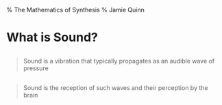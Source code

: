 % The Mathematics of Synthesis
% Jamie Quinn

# What is Sound?

## 
> Sound is a vibration that typically propagates as an audible wave of pressure

## 
> Sound is the reception of such waves and their perception by the brain
